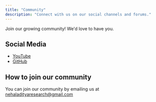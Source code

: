 ```yaml
---
title: "Community"
description: "Connect with us on our social channels and forums."
---
```


Join our growing community! We'd love to have you.

## Social Media
* [YouTube](https://www.youtube.com/@Quantaaxiom)
* [GitHub](https://github.com/Nehal-aditya)

## How to join our community 

You can join our community by emailing us at nehaladityaresearch@gmail.com

